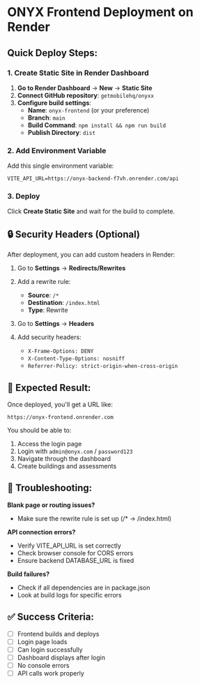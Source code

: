 # ONYX Frontend Deployment on Render

## Quick Deploy Steps:

### 1. Create Static Site in Render Dashboard

1. **Go to Render Dashboard** → **New** → **Static Site**
2. **Connect GitHub repository**: `getmobilehq/onyxx`
3. **Configure build settings**:
   - **Name**: `onyx-frontend` (or your preference)
   - **Branch**: `main`
   - **Build Command**: `npm install && npm run build`
   - **Publish Directory**: `dist`

### 2. Add Environment Variable

Add this single environment variable:
```
VITE_API_URL=https://onyx-backend-f7vh.onrender.com/api
```

### 3. Deploy

Click **Create Static Site** and wait for the build to complete.

## 🔒 Security Headers (Optional)

After deployment, you can add custom headers in Render:

1. Go to **Settings** → **Redirects/Rewrites**
2. Add a rewrite rule:
   - **Source**: `/*`
   - **Destination**: `/index.html`
   - **Type**: Rewrite

3. Go to **Settings** → **Headers**
4. Add security headers:
   - `X-Frame-Options: DENY`
   - `X-Content-Type-Options: nosniff`
   - `Referrer-Policy: strict-origin-when-cross-origin`

## 📱 Expected Result:

Once deployed, you'll get a URL like:
```
https://onyx-frontend.onrender.com
```

You should be able to:
1. Access the login page
2. Login with `admin@onyx.com` / `password123`
3. Navigate through the dashboard
4. Create buildings and assessments

## 🚨 Troubleshooting:

**Blank page or routing issues?**
- Make sure the rewrite rule is set up (/* → /index.html)

**API connection errors?**
- Verify VITE_API_URL is set correctly
- Check browser console for CORS errors
- Ensure backend DATABASE_URL is fixed

**Build failures?**
- Check if all dependencies are in package.json
- Look at build logs for specific errors

## ✅ Success Criteria:

- [ ] Frontend builds and deploys
- [ ] Login page loads
- [ ] Can login successfully
- [ ] Dashboard displays after login
- [ ] No console errors
- [ ] API calls work properly